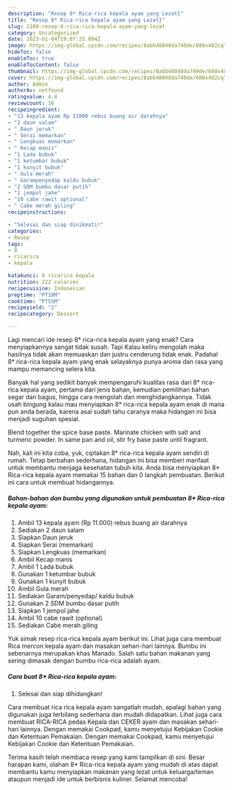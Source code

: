 ```yaml
---
description: "Resep 8* Rica-rica kepala ayam yang Lezat}"
title: "Resep 8* Rica-rica kepala ayam yang Lezat}"
slug: 1108-resep-8-rica-rica-kepala-ayam-yang-lezat
category: Uncategorized
date: 2023-01-04T19:07:23.094Z
image: https://img-global.cpcdn.com/recipes/8abb48048da749de/680x482cq70/8-rica-rica-kepala-ayam-foto-resep-utama.jpg
hideToc: false
enableToc: true
enableTocContent: false
thumbnail: https://img-global.cpcdn.com/recipes/8abb48048da749de/680x482cq70/8-rica-rica-kepala-ayam-foto-resep-utama.jpg
cover: https://img-global.cpcdn.com/recipes/8abb48048da749de/680x482cq70/8-rica-rica-kepala-ayam-foto-resep-utama.jpg
author: Admin
authorAv: notfound
ratingvalue: 4.4
reviewcount: 16
recipeingredient:
- "13 kepala ayam Rp 11000 rebus buang air darahnya"
- "2 daun salam"
- " Daun jeruk"
- " Serai memarkan"
- " Lengkuas memarkan"
- " Kecap manis"
- "1 Lada bubuk"
- "1 ketumbar bubuk"
- "1 kunyit bubuk"
- " Gula merah"
- " Garampenyedap kaldu bubuk"
- "2 SDM bumbu dasar putih"
- "1 jempol jahe"
- "10 cabe rawit optional"
- " Cabe merah giling"
recipeinstructions:

- "Selesai dan siap dinikmati!"
categories:
- Resep
tags:
- 8
- ricarica
- kepala

katakunci: 8 ricarica kepala 
nutrition: 222 calories
recipecuisine: Indonesian
preptime: "PT10M"
cooktime: "PT55M"
recipeyield: "2"
recipecategory: Dessert

---
```



Lagi mencari ide resep 8* rica-rica kepala ayam yang enak? Cara menyiapkannya sangat tidak susah. Tapi Kalau keliru mengolah maka hasilnya tidak akan memuaskan dan justru cenderung tidak enak. Padahal 8* rica-rica kepala ayam yang enak selayaknya punya aroma dan rasa yang mampu memancing selera kita.


Banyak hal yang sedikit banyak mempengaruhi kualitas rasa dari 8* rica-rica kepala ayam, pertama dari jenis bahan, kemudian pemilihan bahan segar dan bagus, hingga cara mengolah dan menghidangkannya. Tidak usah bingung kalau mau menyiapkan 8* rica-rica kepala ayam enak di mana pun anda berada, karena asal sudah tahu caranya maka hidangan ini bisa menjadi suguhan spesial.

Blend together the spice base paste. Marinate chicken with salt and turmeric powder. In same pan and oil, stir fry base paste until fragrant.


Nah, kali ini kita coba, yuk, ciptakan 8* rica-rica kepala ayam sendiri di rumah. Tetap berbahan sederhana, hidangan ini bisa memberi manfaat untuk membantu menjaga kesehatan tubuh kita. Anda bisa menyiapkan 8* Rica-rica kepala ayam memakai 15 bahan dan 0 langkah pembuatan. Berikut ini cara untuk membuat hidangannya.

<!--inarticleads1-->

##### Bahan-bahan dan bumbu yang digunakan untuk pembuatan 8* Rica-rica kepala ayam:

1. Ambil 13 kepala ayam (Rp 11.000) rebus buang air darahnya
1. Sediakan 2 daun salam
1. Siapkan  Daun jeruk
1. Siapkan  Serai (memarkan)
1. Siapkan  Lengkuas (memarkan)
1. Ambil  Kecap manis
1. Ambil 1 Lada bubuk
1. Gunakan 1 ketumbar bubuk
1. Gunakan 1 kunyit bubuk
1. Ambil  Gula merah
1. Sediakan  Garam/penyedap/ kaldu bubuk
1. Gunakan 2 SDM bumbu dasar putih
1. Siapkan 1 jempol jahe
1. Ambil 10 cabe rawit (optional)
1. Sediakan  Cabe merah giling


Yuk simak resep rica-rica kepala ayam berikut ini. Lihat juga cara membuat Rica mercon kepala ayam dan masakan sehari-hari lainnya. Bumbu ini sebenarnya merupakan khas Manado. Salah satu bahan makanan yang sering dimasak dengan bumbu rica-rica adalah ayam. 

<!--inarticleads2-->

##### Cara buat 8* Rica-rica kepala ayam:


1. Selesai dan siap dihidangkan!

Cara membuat rica rica kepala ayam sangatlah mudah, apalagi bahan yang digunakan juga terbilang sederhana dan mudah didapatkan. Lihat juga cara membuat RICA-RICA pedas Kepala dan CEKER ayam dan masakan sehari-hari lainnya. Dengan memakai Cookpad, kamu menyetujui Kebijakan Cookie dan Ketentuan Pemakaian. Dengan memakai Cookpad, kamu menyetujui Kebijakan Cookie dan Ketentuan Pemakaian. 

Terima kasih telah membaca resep yang kami tampilkan di sini. Besar harapan kami, olahan 8* Rica-rica kepala ayam yang mudah di atas dapat membantu kamu menyiapkan makanan yang lezat untuk keluarga/teman ataupun menjadi ide untuk berbisnis kuliner. Selamat mencoba!
